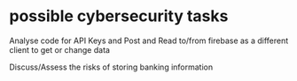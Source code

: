 # possible cybersecurity tasks

Analyse code for API Keys and Post and Read to/from firebase as a different client to get or change data

Discuss/Assess the risks of storing banking information